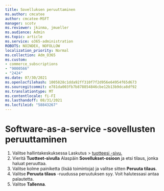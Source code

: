 ```yaml
---
title: Sovelluksen peruuttaminen
ms.author: cmcatee
author: cmcatee-MSFT
manager: scotv
ms.reviewer: jkinma, jmueller
ms.audience: Admin
ms.topic: article
ms.service: o365-administration
ROBOTS: NOINDEX, NOFOLLOW
localization_priority: Normal
ms.collection: Adm_O365
ms.custom:
- commerce_subscriptions
- "9000566"
- "2424"
ms.date: 07/30/2021
ms.openlocfilehash: 1005828c1dda92ff310f7f2d956e64954f65d673
ms.sourcegitcommit: e781da003fb7b878854846cbe12b13b9dca8df92
ms.translationtype: MT
ms.contentlocale: fi-FI
ms.lasthandoff: 08/31/2021
ms.locfileid: "58843267"
---
```

# <a name="how-to-cancel-software-as-a-service-apps"></a>Software-as-a-service -sovellusten peruuttaminen

1. Valitse hallintakeskuksessa Laskutus   >  [tuotteesi -sivu.](https://go.microsoft.com/fwlink/p/?linkid=842054)
2. Vieritä **Tuotteet-sivulla** Alaspäin **Sovellukset-osioon** ja etsi tilaus, jonka haluat peruuttaa. 
3. Valitse kolme painiketta (lisää toimintoja) ja valitse sitten **Peruuta tilaus**.
4. Valitse **Peruuta tilaus** -ruudussa peruutuksen syy. Voit halutessasi antaa palautetta.
5. Valitse **Tallenna**.